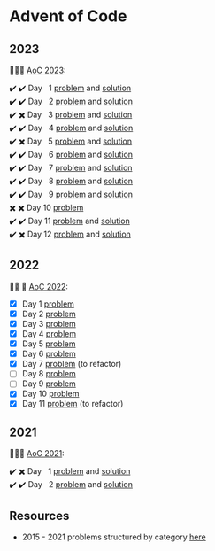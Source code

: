 # Advent of Code 

## 2023

🎄✨🎁 [AoC 2023](https://adventofcode.com/2023/):


✔️ ✔️ Day &nbsp; 1 [problem](https://adventofcode.com/2023/day/1) and [solution](2023/day1) </br>
✔️ ✔️ Day &nbsp; 2 [problem](https://adventofcode.com/2023/day/2) and [solution](2023/day2) </br>
✔️ ✖️ Day &nbsp; 3 [problem](https://adventofcode.com/2023/day/3) and [solution](2023/day3) </br>
✔️ ✔️ Day &nbsp; 4 [problem](https://adventofcode.com/2023/day/4) and [solution](2023/day4) </br>
✔️ ✖️ Day &nbsp; 5 [problem](https://adventofcode.com/2023/day/5) and [solution](2023/day5) </br>
✔️ ✔️ Day &nbsp; 6 [problem](https://adventofcode.com/2023/day/6) and [solution](2023/day6) </br>
✔️ ✔️ Day &nbsp; 7 [problem](https://adventofcode.com/2023/day/7) and [solution](2023/day7) </br>
✔️ ✔️ Day &nbsp; 8 [problem](https://adventofcode.com/2023/day/8) and [solution](2023/day8) </br>
✔️ ✔️ Day &nbsp; 9 [problem](https://adventofcode.com/2023/day/9) and [solution](2023/day9) </br>
✖️ ✖️ Day       10 [problem](https://adventofcode.com/2023/day/10) </br>
✔️ ✔️ Day       11 [problem](https://adventofcode.com/2023/day/11) and [solution](2023/day11) </br>
✔️ ✖️ Day       12 [problem](https://adventofcode.com/2023/day/12) and [solution](2023/day12) </br>

## 2022

🎄✨ 🎁 [AoC 2022](https://adventofcode.com/2022/):

- [x] Day  1 [problem](day1)
- [X] Day  2 [problem](day2)
- [x] Day  3 [problem](day3)
- [x] Day  4 [problem](day4)
- [x] Day  5 [problem](day5)
- [x] Day  6 [problem](day6)
- [x] Day  7 [problem](day7) (to refactor)
- [ ] Day  8 [problem](day8)
- [ ] Day  9 [problem](day9)
- [x] Day 10 [problem](day10)
- [x] Day 11 [problem](day11) (to refactor)

## 2021

🎄✨🎁 [AoC 2021](https://adventofcode.com/2021/):

✔️ ✖️ Day &nbsp; 1 [problem](https://adventofcode.com/2021/day/1) and [solution](2021/day1) </br>
✔️ ✔️ Day &nbsp; 2 [problem](https://adventofcode.com/2021/day/2) and [solution](2021/day2) </br>

## Resources

- 2015 - 2021 problems structured by category [here](https://www.reddit.com/r/adventofcode/comments/z0vmy0/350_stars_a_categorization_and_megaguide/)